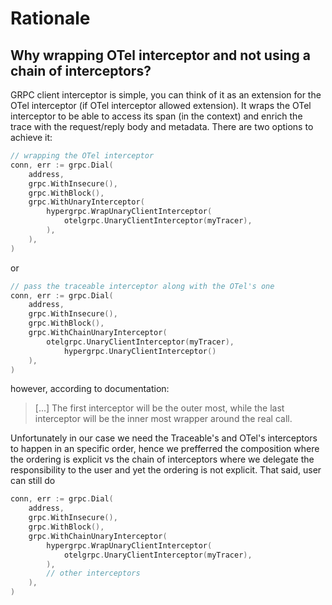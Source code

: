 # Rationale

## Why wrapping OTel interceptor and not using a chain of interceptors?

GRPC client interceptor is simple, you can think of it as an extension for the OTel interceptor (if OTel interceptor allowed extension). It wraps the OTel interceptor to be able to access its span (in the context) and enrich the trace with the request/reply body and metadata. There are two options to achieve it:

```go
// wrapping the OTel interceptor
conn, err := grpc.Dial(
	address,
	grpc.WithInsecure(),
	grpc.WithBlock(),
	grpc.WithUnaryInterceptor(
		hypergrpc.WrapUnaryClientInterceptor(
			otelgrpc.UnaryClientInterceptor(myTracer),
		),
	),
)
```

or

```go
// pass the traceable interceptor along with the OTel's one
conn, err := grpc.Dial(
	address,
	grpc.WithInsecure(),
	grpc.WithBlock(),
	grpc.WithChainUnaryInterceptor(
		otelgrpc.UnaryClientInterceptor(myTracer),
            hypergrpc.UnaryClientInterceptor()
	),
)
```

however, according to documentation:

> [...] The first interceptor will be the outer most, while the last interceptor will be the inner most wrapper around the real call.

Unfortunately in our case we need the Traceable's and OTel's interceptors to happen in an specific order, hence we prefferred the composition where the ordering is explicit vs the chain of interceptors where we delegate the responsibility to the user and yet the ordering is not explicit. That said, user can still do 

```go
conn, err := grpc.Dial(
	address,
	grpc.WithInsecure(),
	grpc.WithBlock(),
	grpc.WithChainUnaryInterceptor(
		hypergrpc.WrapUnaryClientInterceptor(
			otelgrpc.UnaryClientInterceptor(myTracer),
        ),
        // other interceptors
	),
)
```
